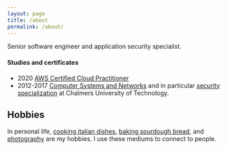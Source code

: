 ```yaml
---
layout: page
title: /about
permalink: /about/
---
```


Senior software engineer and application security specialist.

#### Studies and certificates
* 2020 [AWS Certified Cloud Practitioner](https://www.certmetrics.com/amazon/public/badge.aspx?i=9&t=c&d=2020-02-20&ci=AWS01163185&dm=80)
* 2012-2017 [Computer Systems and Networks](http://www.chalmers.se/en/education/programmes/masters-info/Pages/Computer-systems-and-networks.aspx) and in particular [security specialization](http://www.cse.chalmers.se/edu/master/secspec/) at Chalmers University of Technology.

## Hobbies
In personal life, [cooking italian dishes](https://www.youtube.com/watch?v=6Fsd_LpwmFU), [baking sourdough bread](https://www.youtube.com/watch?v=bSYdABrPrtM), and [photography](500px.com/nejads) are my hobbies. I use these mediums to connect to people.